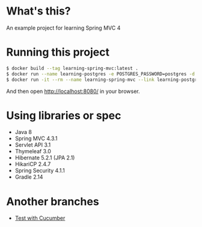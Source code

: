 # What's this?

An example project for learning Spring MVC 4

# Running this project

```sh
$ docker build --tag learning-spring-mvc:latest .
$ docker run --name learning-postgres -e POSTGRES_PASSWORD=postgres -d postgres:9.5
$ docker run -it --rm --name learning-spring-mvc --link learning-postgres:postgres -p 8080:8080 learning-spring-mvc:latest
```

And then open [http://localhost:8080/](http://localhost:8080/) in your browser.

# Using libraries or spec

- Java 8
- Spring MVC 4.3.1
- Servlet API 3.1
- Thymeleaf 3.0
- Hibernate 5.2.1 (JPA 2.1)
- HikariCP 2.4.7
- Spring Security 4.1.1
- Gradle 2.14

# Another branches

- [Test with Cucumber](https://github.com/crizin/learning-spring-mvc/tree/cucumber)
